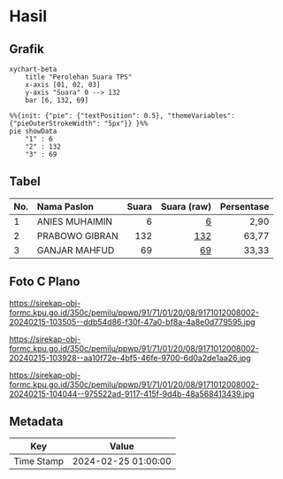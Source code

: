 # Hasil

## Grafik

```mermaid
xychart-beta
    title "Perolehan Suara TPS"
    x-axis [01, 02, 03]
    y-axis "Suara" 0 --> 132
    bar [6, 132, 69]
```

```mermaid
%%{init: {"pie": {"textPosition": 0.5}, "themeVariables": {"pieOuterStrokeWidth": "5px"}} }%%
pie showData
    "1" : 6
    "2" : 132
    "3" : 69
```

## Tabel

| No. | Nama Paslon    | Suara | Suara (raw) | Persentase |
|:--- |:-------------- | -----:| -----------:| ----------:|
| 1   | ANIES MUHAIMIN | 6     | [6][p-1]    | 2,90       |
| 2   | PRABOWO GIBRAN | 132   | [132][p-2]  | 63,77      |
| 3   | GANJAR MAHFUD  | 69    | [69][p-3]   | 33,33      |


[p-1]: https://github.com/gigit-pemilu/pemilu-2024-91-papua/blob/main/pilpres/hitung-suara/sub/91-papua/sub/71-kota-jayapura/sub/01-jayapura-utara/sub/2008-kayo-batu/sub/002-tps/sub/paslon-1.txt
[p-2]: https://github.com/gigit-pemilu/pemilu-2024-91-papua/blob/main/pilpres/hitung-suara/sub/91-papua/sub/71-kota-jayapura/sub/01-jayapura-utara/sub/2008-kayo-batu/sub/002-tps/sub/paslon-2.txt
[p-3]: https://github.com/gigit-pemilu/pemilu-2024-91-papua/blob/main/pilpres/hitung-suara/sub/91-papua/sub/71-kota-jayapura/sub/01-jayapura-utara/sub/2008-kayo-batu/sub/002-tps/sub/paslon-3.txt

## Foto C Plano

https://sirekap-obj-formc.kpu.go.id/350c/pemilu/ppwp/91/71/01/20/08/9171012008002-20240215-103505--ddb54d86-f30f-47a0-bf8a-4a8e0d779595.jpg

https://sirekap-obj-formc.kpu.go.id/350c/pemilu/ppwp/91/71/01/20/08/9171012008002-20240215-103928--aa10f72e-4bf5-46fe-9700-6d0a2de1aa26.jpg

https://sirekap-obj-formc.kpu.go.id/350c/pemilu/ppwp/91/71/01/20/08/9171012008002-20240215-104044--975522ad-9117-415f-9d4b-48a568413439.jpg


## Metadata

| Key        | Value               |
| ---------- | ------------------- |
| Time Stamp | 2024-02-25 01:00:00 |



